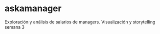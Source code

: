 # askamanager
Exploración y análisis de salarios de managers. Visualización y storytelling semana 3
